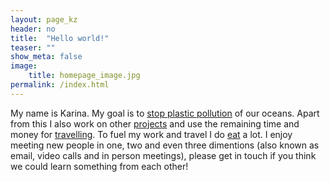 ```yaml
---
layout: page_kz
header: no
title:  "Hello world!"
teaser: ""
show_meta: false
image:
    title: homepage_image.jpg
permalink: /index.html
---
```


My name is Karina. My goal is to [stop plastic pollution][1] of our oceans. Apart from this I also work on other [projects]({{site.url}}{{site.baseurl}}/projects/) and use the remaining time and money for [travelling]({{site.url}}{{site.baseurl}}/travel/). To fuel my work and travel I do [eat]({{site.url}}{{site.baseurl}}/food/) a lot. I enjoy meeting new people in one, two and even three dimentions (also known as email, video calls and in person meetings), please get in touch if you think we could learn something from each other!

[1]: https://stopplasticpollution.io/